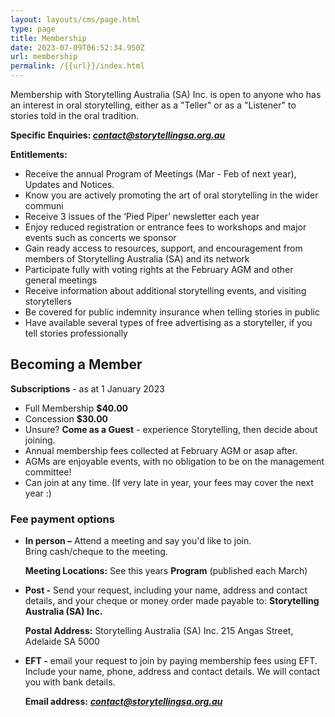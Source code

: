 ```yaml
---
layout: layouts/cms/page.html
type: page
title: Membership
date: 2023-07-09T06:52:34.950Z
url: membership
permalink: /{{url}}/index.html
---
```



Membership with Storytelling Australia (SA) Inc. is open to anyone who has an interest in oral storytelling, either as a "Teller" or as a "Listener" to stories told in the oral tradition.

**Specific Enquiries: *contact@storytellingsa.org.au***  

**Entitlements:**

* Receive the annual Program of Meetings (Mar - Feb of next year), Updates and Notices.
* Know you are actively promoting the art of oral storytelling in the wider communi
* Receive 3 issues of the ‘Pied Piper’ newsletter each year
* Enjoy reduced registration or entrance fees to workshops and major events such as concerts we sponsor
* Gain ready access to resources, support, and encouragement from members of Storytelling Australia (SA) and its network
* Participate fully with voting rights at the February AGM and other general meetings
* Receive information about additional storytelling events, and visiting storytellers
* Be covered for public indemnity insurance when telling stories in public
* Have available several types of free advertising as a storyteller, if you tell stories professionally

## **Becoming a Member**

**Subscriptions**  - as at 1 January 2023     

* Full Membership **$40.00**    
* Concession **$30.00** 
* Unsure? **Come as a Guest** - experience Storytelling, then decide about joining.
* Annual membership fees collected at February AGM or asap after. 
* AGMs are enjoyable events, with no obligation to be on the management committee!
* Can join at any time. (If very late in year, your fees may cover the next year :)

### **Fee payment options**

* **In person –** Attend a meeting and say you'd like to join. Bring cash/cheque to the meeting.

  **Meeting Locations:** See this years **Program** (published each March) 
* **Post -** Send your request, including your name, address and contact details, and your cheque or money order made payable to:
       **Storytelling Australia (SA) Inc.**

  **Postal Address:** Storytelling Australia (SA) Inc.  215 Angas Street, Adelaide SA 5000
* **EFT -** email your request to join by paying membership fees using EFT.  Include your name, phone, address and contact details. We will contact you with bank details.

  **Email address:** ***contact@storytellingsa.org.au***